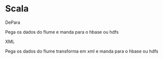 # Scala

DePara

Pega os dados do flume e manda para o hbase ou hdfs

XML

Pega os dados do flume transforma em xml e manda para o hbase ou hdfs
